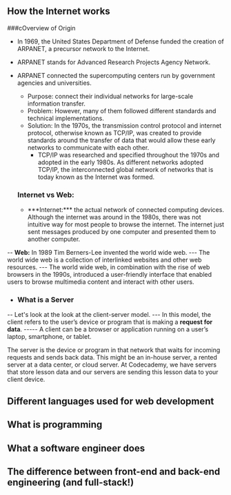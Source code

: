 ## How the Internet works

###cOverview of Origin
- In 1969, the United States Department of Defense funded the creation of ARPANET, a precursor network to the Internet.
- ARPANET stands for Advanced Research Projects Agency Network.

- ARPANET connected the supercomputing centers run by government agencies and universities.
  - Purpose: connect their individual networks for large-scale information transfer.
  - Problem: However, many of them followed different standards and technical implementations.
  - Solution: In the 1970s, the transmission control protocol and internet protocol, otherwise known as TCP/IP, was created to provide standards around the transfer of data that would allow these early networks to communicate with each other.
    - TCP/IP was researched and specified throughout the 1970s and adopted in the early 1980s. As different networks adopted TCP/IP, the interconnected global network of networks that is today known as the Internet was formed.
  

  <h3>Internet vs Web:</h3>
  <ul>
    <li>***Internet:*** the actual network of connected computing devices. Although the internet was around in the 1980s, there was not intuitive way for most people to browse the internet. The internet just sent messages produced by one computer and presented them to another computer.</li>
  </ul>

-- **Web:**  In 1989 Tim Berners-Lee invented the world wide web. 
--- The world wide web is a collection of interlinked websites and other web resources. 
--- The world wide web, in combination with the rise of web browsers in the 1990s, introduced a user-friendly interface that enabled users to browse multimedia content and interact with other users.

- <h3>What is a Server</h3>
-- Let's look at the look at the client-server model. 
--- In this model, the client refers to the user’s device or program that is making a **request for data**. 
----- A client can be a browser or application running on a user’s laptop, smartphone, or tablet.


The server is the device or program in that network that waits for incoming requests and sends back data. This might be an in-house server, a rented server at a data center, or cloud server. At Codecademy, we have servers that store lesson data and our servers are sending this lesson data to your client device.
<h2>Different languages used for web development</h2>
<h2>What is programming</h2>
<h2>What a software engineer does</h2>
<h2>The difference between front-end and back-end engineering (and full-stack!)</h2>
